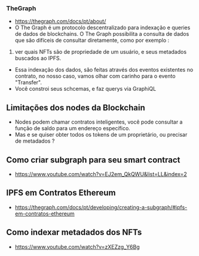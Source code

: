 ### TheGraph 
- https://thegraph.com/docs/pt/about/
- O The Graph é um protocolo descentralizado para indexação e queries de dados de blockchains. O The Graph possibilita a consulta de dados que são difíceis de consultar diretamente, como por exemplo :
1. ver quais NFTs são de propriedade de um usuário, e seus metadados buscados ao IPFS.
- Essa indexação dos dados, são feitas através dos eventos existentes no contrato, no nosso caso, vamos olhar com carinho para o evento "Transfer".
- Você constroi seus schcemas, e faz querys via GraphiQL

## Limitações dos nodes da Blockchain
- Nodes podem chamar contratos inteligentes, você pode consultar a função de saldo para um endereço específico.
- Mas e se quiser obter todos os tokens de um proprietário, ou precisar de metadados ?

## Como criar subgraph para seu smart contract
- https://www.youtube.com/watch?v=EJ2em_QkQWU&list=LL&index=2

## IPFS em Contratos Ethereum⁠
- https://thegraph.com/docs/pt/developing/creating-a-subgraph/#ipfs-em-contratos-ethereum

## Como indexar metadados dos NFTs
- https://www.youtube.com/watch?v=zXEZzg_Y6Bg
